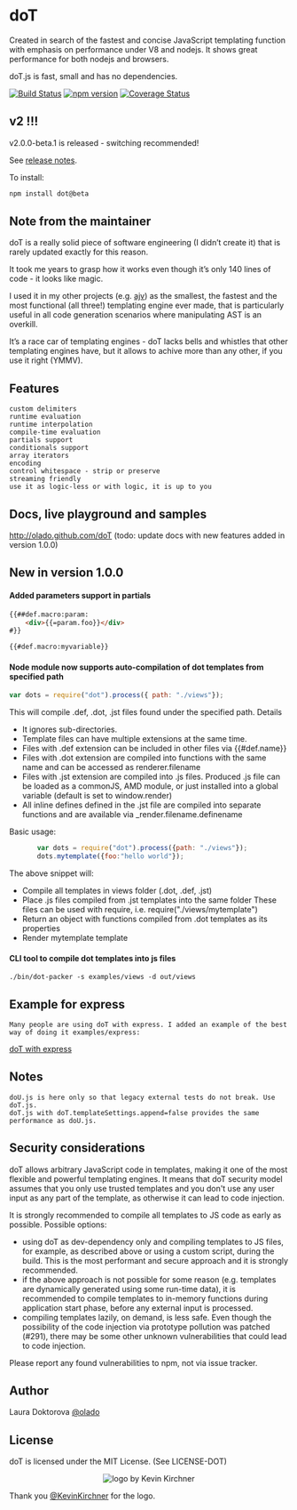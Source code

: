# doT

Created in search of the fastest and concise JavaScript templating function with emphasis on performance under V8 and nodejs. It shows great performance for both nodejs and browsers.

doT.js is fast, small and has no dependencies.

[![Build Status](https://travis-ci.org/olado/doT.svg?branch=v2)](https://travis-ci.org/olado/doT)
[![npm version](https://img.shields.io/npm/v/dot/beta.svg)](https://www.npmjs.com/package/dot)
[![Coverage Status](http://coveralls.io/repos/github/olado/doT/badge.svg?branch=v2)](https://coveralls.io/github/olado/doT?branch=v2)

## v2 !!!

v2.0.0-beta.1 is released - switching recommended!

See [release notes](https://github.com/olado/doT/releases/tag/v2.0.0-beta.1).

To install:

```bash
npm install dot@beta
```

## Note from the maintainer

doT is a really solid piece of software engineering (I didn’t create it) that is rarely updated exactly for this reason.

It took me years to grasp how it works even though it’s only 140 lines of code - it looks like magic.

I used it in my other projects (e.g. [ajv](https://github.com/epoberezkin/ajv)) as the smallest, the fastest and the most functional (all three!) templating engine ever made, that is particularly useful in all code generation scenarios where manipulating AST is an overkill.

It’s a race car of templating engines - doT lacks bells and whistles that other templating engines have, but it allows to achive more than any other, if you use it right (YMMV).


## Features
    custom delimiters
    runtime evaluation
    runtime interpolation
    compile-time evaluation
    partials support
    conditionals support
    array iterators
    encoding
    control whitespace - strip or preserve
    streaming friendly
    use it as logic-less or with logic, it is up to you

## Docs, live playground and samples

http://olado.github.com/doT (todo: update docs with new features added in version 1.0.0)

## New in version 1.0.0

#### Added parameters support in partials

```html
{{##def.macro:param:
	<div>{{=param.foo}}</div>
#}}

{{#def.macro:myvariable}}
```

#### Node module now supports auto-compilation of dot templates from specified path

```js
var dots = require("dot").process({ path: "./views"});
```

This will compile .def, .dot, .jst files found under the specified path.
Details
   * It ignores sub-directories.
   * Template files can have multiple extensions at the same time.
   * Files with .def extension can be included in other files via {{#def.name}}
   * Files with .dot extension are compiled into functions with the same name and
   can be accessed as renderer.filename
   * Files with .jst extension are compiled into .js files. Produced .js file can be
   loaded as a commonJS, AMD module, or just installed into a global variable (default is set to window.render)
   * All inline defines defined in the .jst file are
   compiled into separate functions and are available via _render.filename.definename
 
   Basic usage:
 ```js
        var dots = require("dot").process({path: "./views"});
        dots.mytemplate({foo:"hello world"});
 ```
The above snippet will:
* Compile all templates in views folder (.dot, .def, .jst)
* Place .js files compiled from .jst templates into the same folder
   These files can be used with require, i.e. require("./views/mytemplate")
* Return an object with functions compiled from .dot templates as its properties
* Render mytemplate template
 
#### CLI tool to compile dot templates into js files

	./bin/dot-packer -s examples/views -d out/views

## Example for express
	Many people are using doT with express. I added an example of the best way of doing it examples/express:

[doT with express](examples/express)

## Notes
    doU.js is here only so that legacy external tests do not break. Use doT.js.
    doT.js with doT.templateSettings.append=false provides the same performance as doU.js.

## Security considerations

doT allows arbitrary JavaScript code in templates, making it one of the most flexible and powerful templating engines. It means that doT security model assumes that you only use trusted templates and you don't use any  user input as any part of the template, as otherwise it can lead to code injection.

It is strongly recommended to compile all templates to JS code as early as possible. Possible options:

- using doT as dev-dependency only and compiling templates to JS files, for example, as described above or using a custom script, during the build. This is the most performant and secure approach and it is strongly recommended.
- if the above approach is not possible for some reason (e.g. templates are dynamically generated using some run-time data), it is recommended to compile templates to in-memory functions during application start phase, before any external input is processed.
- compiling templates lazily, on demand, is less safe. Even though the possibility of the code injection via prototype pollution was patched (#291), there may be some other unknown vulnerabilities that could lead to code injection.

Please report any found vulnerabilities to npm, not via issue tracker.

## Author
Laura Doktorova [@olado](http://twitter.com/olado)

## License
doT is licensed under the MIT License. (See LICENSE-DOT)

<p align="center">
  <img src="http://olado.github.io/doT/doT-js-100@2x.png" alt="logo by Kevin Kirchner"/>
</p>

Thank you [@KevinKirchner](https://twitter.com/kevinkirchner) for the logo.
